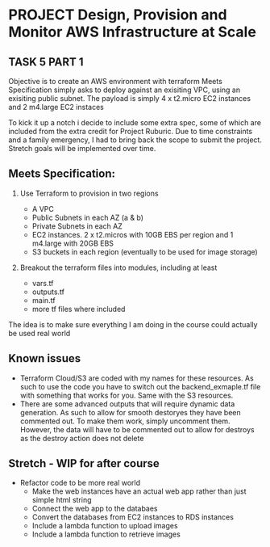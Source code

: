 # PROJECT Design, Provision and Monitor AWS Infrastructure at Scale
## TASK 5 PART 1

Objective is to create an AWS environment with terraform
Meets Specification simply asks to deploy against an exisiting VPC, using an exisiting public subnet. The payload is simply 4 x t2.micro EC2 instances and 2 m4.large EC2 instaces

To kick it up a notch i decide to include some extra spec, some of which are included from the extra credit for Project Ruburic.
Due to time constraints and a family emergency, I had to bring back the scope to submit the project. Stretch goals will be implemented over time.
## Meets Specification:

1.  Use Terraform to provision in two regions
    - A VPC
    - Public Subnets in each AZ (a & b)
    - Private Subnets in each AZ
    - EC2 instances. 2 x t2.micros with 10GB EBS per region and 1 m4.large with 20GB EBS
    - S3 buckets in each region (eventually to be used for image storage)

2. Breakout the terraform files into modules, including at least
    - vars.tf
    - outputs.tf
    - main.tf
    - more tf files where included

The idea is to make sure everything I am doing in the course could actually be used real world

## Known issues
-   Terraform Cloud/S3 are coded with my names for these resources. As such to use the code you have to switch out the backend_exmaple.tf file with
    something that works for you. Same with the S3 resources.
-   There are some advanced outputs that will require dynamic data generation. As such to allow for smooth destoryes they have been commented out.
    To make them work, simply uncomment them. However, the data will have to be commented out to allow for destroys as the destroy action does not delete

## Stretch - WIP for after course

- Refactor code to be more real world
    - Make the web instances have an actual web app rather than just simple html string
    - Connect the web app to the databaes
    - Convert the databases from EC2 instances to RDS instances
    - Include a lambda function to upload images
    - Include a lambda function to retrieve images
